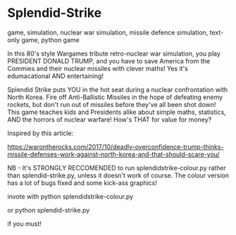 # Splendid-Strike
game, simulation, nuclear war simulation, missile defence simulation, text-only game, python game

In this 80's style Wargames tribute retro-nuclear war simulation, you play PRESIDENT DONALD TRUMP, and you have to save America from the Commies and their nuclear missiles with clever maths! Yes it's edumacational AND entertaining!

Splendid Strike puts YOU in the hot seat during a nuclear confrontation with North Korea. Fire off Anti-Ballistic Missiles in the hope of defeating enemy rockets, but don't run out of missiles before they've all been shot down! This game teaches kids and Presidents alike about simple maths, statistics, AND the horrors of nuclear warfare! How's THAT for value for money?

Inspired by this article:

https://warontherocks.com/2017/10/deadly-overconfidence-trump-thinks-missile-defenses-work-against-north-korea-and-that-should-scare-you/

NB - It's STRONGLY RECCOMENDED to run splendidstrike-colour.py rather than splendid-strike.py, unless it doesn't work of course.
The colour version has a lot of bugs fixed and some kick-ass graphics!

invote with 
python splendidstrike-colour.py

or
python splendid-strike.py

if you must!
